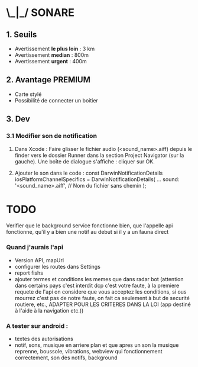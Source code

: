 # \\\_|\_/ SONARE

## 1. Seuils

- Avertissement **le plus loin** : 3 km
- Avertissement **median** : 800m
- Avertissement **urgent** : 400m

## 2. Avantage PREMIUM

- Carte stylé
- Possibilité de connecter un boitier

## 3. Dev

### 3.1 Modifier son de notification

1. Dans Xcode :
Faire glisser le fichier audio (<sound_name>.aiff) depuis le finder vers le dossier Runner dans la section Project Navigator (sur la gauche).
Une boîte de dialogue s'affiche : cliquer sur OK.

2. Ajouter le son dans le code :
const DarwinNotificationDetails iosPlatformChannelSpecifics =
  DarwinNotificationDetails(
  ...
  sound: '<sound_name>.aiff', // Nom du fichier sans chemin
);

# TODO
Verifier que le background service fonctionne bien, que l'appelle api fonctionne, qu'il y a bien une notif au debut 
si il y a un fauna direct

### Quand j'aurais l'api
- Version API, mapUrl
- configurer les routes dans Settings
- report fishs
- ajouter termes et conditions les memes que dans radar bot (attention dans certains pays c'est interdit dcp c'est votre faute, à la premiere requete de l'api on considere que vous acceptez les conditions, si ous mourrez c'est pas de notre faute, on fait ca seulement à but de securité routiere, etc., ADAPTER POUR LES CRITERES DANS LA LOI (app destiné à l'aide à la navigation etc.))


### A tester sur android :
- textes des autorisations
- notif, sons, musique en arriere plan et que apres un son la musique reprenne,
 boussole, vibrations, webview qui fonctionnement correctement, son des notifs, background